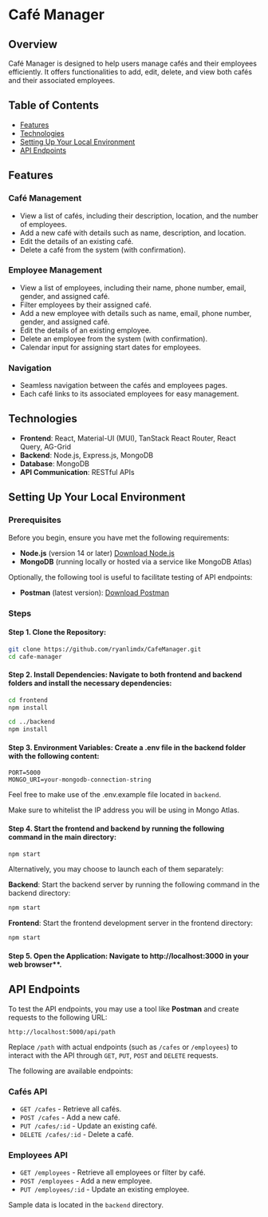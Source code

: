 # Café Manager

## Overview
Café Manager is designed to help users manage cafés and their employees efficiently. It offers functionalities to add, edit, delete, and view both cafés and their associated employees.

## Table of Contents

- [Features](#features)
- [Technologies](#technologies)
- [Setting Up Your Local Environment](#setting-up-your-local-environment)
- [API Endpoints](#api-endpoints)


## Features

### Café Management
- View a list of cafés, including their description, location, and the number of employees.
- Add a new café with details such as name, description, and location.
- Edit the details of an existing café.
- Delete a café from the system (with confirmation).

### Employee Management
- View a list of employees, including their name, phone number, email, gender, and assigned café.
- Filter employees by their assigned café.
- Add a new employee with details such as name, email, phone number, gender, and assigned café.
- Edit the details of an existing employee.
- Delete an employee from the system (with confirmation).
- Calendar input for assigning start dates for employees.

### Navigation
- Seamless navigation between the cafés and employees pages.
- Each café links to its associated employees for easy management.

## Technologies

- **Frontend**: React, Material-UI (MUI), TanStack React Router, React Query, AG-Grid
- **Backend**: Node.js, Express.js, MongoDB
- **Database**: MongoDB
- **API Communication**: RESTful APIs

## Setting Up Your Local Environment

### Prerequisites

Before you begin, ensure you have met the following requirements:
- **Node.js** (version 14 or later) [Download Node.js](https://nodejs.org/en/download/prebuilt-installer)
- **MongoDB** (running locally or hosted via a service like MongoDB Atlas)

Optionally, the following tool is useful to facilitate testing of API endpoints:

- **Postman** (latest version): [Download Postman](https://www.postman.com/downloads/)

### Steps

#### Step 1. Clone the Repository:
```bash
git clone https://github.com/ryanlimdx/CafeManager.git
cd cafe-manager
```

#### Step 2. Install Dependencies: Navigate to both frontend and backend folders and install the necessary dependencies:

```bash
cd frontend
npm install

cd ../backend
npm install
```

#### Step 3. Environment Variables: Create a .env file in the backend folder with the following content:

```env
PORT=5000
MONGO_URI=your-mongodb-connection-string
```

Feel free to make use of the .env.example file located in `backend`.

Make sure to whitelist the IP address you will be using in Mongo Atlas.

#### Step 4. Start the frontend and backend by running the following command in the main directory:

```bash
npm start
```

Alternatively, you may choose to launch each of them separately:

**Backend**: Start the backend server by running the following command in the backend directory:

```bash
npm start
```

**Frontend**: Start the frontend development server in the frontend directory:

```bash
npm start
```

#### Step 5. Open the Application: Navigate to http://localhost:3000 in your web browser**.


## API Endpoints
To test the API endpoints, you may use a tool like **Postman** and create requests to the following URL:
```
http://localhost:5000/api/path
```
Replace `/path` with actual endpoints (such as `/cafes` or `/employees`) to interact with the API through `GET`, `PUT`, `POST` and `DELETE` requests.

The following are available endpoints:

### Cafés API
- `GET /cafes` - Retrieve all cafés.
- `POST /cafes` - Add a new café.
- `PUT /cafes/:id` - Update an existing café.
- `DELETE /cafes/:id` - Delete a café.

### Employees API
- `GET /employees` - Retrieve all employees or filter by café.
- `POST /employees` - Add a new employee.
- `PUT /employees/:id` - Update an existing employee.

Sample data is located in the `backend` directory.